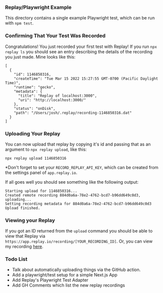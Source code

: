 ### Replay/Playwright Example

This directory contains a single example Playwright test, which can be run with `npm test`.

### Confirming That Your Test Was Recorded

Congratulations! You just recorded your first test with Replay! If you run `npx replay ls` you should see an entry describing the details of the recording you just made. Mine looks like this:

```
[
  {
    "id": 1146850316,
    "createTime": "Tue Mar 15 2022 15:27:55 GMT-0700 (Pacific Daylight Time)",
    "runtime": "gecko",
    "metadata": {
      "title": "Replay of localhost:3000",
      "uri": "http://localhost:3000/"
    },
    "status": "onDisk",
    "path": "/Users/josh/.replay/recording-1146850316.dat"
  }
]
```

### Uploading Your Replay

You can now upload that replay by copying it's id and passing that as an argument to `npx replay upload`, like this:

```
npx replay upload 1146850316
```

\*Don't forget to set your `RECORD_REPLAY_API_KEY`, which can be created from the settings panel of `app.replay.io`.

If all goes well you should see something like the following output:

```
Starting upload for 1146850316...
Created remote recording 884d0a6a-78e2-4762-bcd7-b96dd649c0d3, uploading...
Setting recording metadata for 884d0a6a-78e2-4762-bcd7-b96dd649c0d3
Upload finished.
```

### Viewing your Replay

If you got an ID returned from the `upload` command you should be able to view that Replay via `https://app.replay.io/recording/[YOUR_RECORDING_ID]`. Or, you can view my recording [here](https://app.replay.io/recording/replay-of-localhost3000--884d0a6a-78e2-4762-bcd7-b96dd649c0d3).

### Todo List

- Talk about automatically uploading things via the GitHub action.
- Add a playwright/test setup for a simple Next.js App
- Add Replay's Playwright Test Adapter
- Add GH Comments which list the new replay recordings
